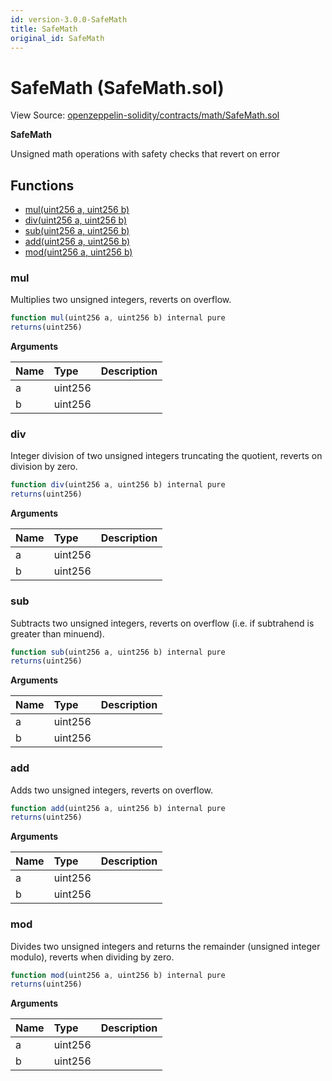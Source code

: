```yaml
---
id: version-3.0.0-SafeMath
title: SafeMath
original_id: SafeMath
---
```


# SafeMath \(SafeMath.sol\)

View Source: [openzeppelin-solidity/contracts/math/SafeMath.sol](https://github.com/PolymathNetwork/polymath-core/tree/096ba240a927c98e1f1a182d2efee7c4c4c1dfc5/openzeppelin-solidity/contracts/math/SafeMath.sol)

**SafeMath**

Unsigned math operations with safety checks that revert on error

## Functions

* [mul\(uint256 a, uint256 b\)](safemath.md#mul)
* [div\(uint256 a, uint256 b\)](safemath.md#div)
* [sub\(uint256 a, uint256 b\)](safemath.md#sub)
* [add\(uint256 a, uint256 b\)](safemath.md#add)
* [mod\(uint256 a, uint256 b\)](safemath.md#mod)

### mul

Multiplies two unsigned integers, reverts on overflow.

```javascript
function mul(uint256 a, uint256 b) internal pure
returns(uint256)
```

**Arguments**

| Name | Type | Description |
| :--- | :--- | :--- |
| a | uint256 |  |
| b | uint256 |  |

### div

Integer division of two unsigned integers truncating the quotient, reverts on division by zero.

```javascript
function div(uint256 a, uint256 b) internal pure
returns(uint256)
```

**Arguments**

| Name | Type | Description |
| :--- | :--- | :--- |
| a | uint256 |  |
| b | uint256 |  |

### sub

Subtracts two unsigned integers, reverts on overflow \(i.e. if subtrahend is greater than minuend\).

```javascript
function sub(uint256 a, uint256 b) internal pure
returns(uint256)
```

**Arguments**

| Name | Type | Description |
| :--- | :--- | :--- |
| a | uint256 |  |
| b | uint256 |  |

### add

Adds two unsigned integers, reverts on overflow.

```javascript
function add(uint256 a, uint256 b) internal pure
returns(uint256)
```

**Arguments**

| Name | Type | Description |
| :--- | :--- | :--- |
| a | uint256 |  |
| b | uint256 |  |

### mod

Divides two unsigned integers and returns the remainder \(unsigned integer modulo\), reverts when dividing by zero.

```javascript
function mod(uint256 a, uint256 b) internal pure
returns(uint256)
```

**Arguments**

| Name | Type | Description |
| :--- | :--- | :--- |
| a | uint256 |  |
| b | uint256 |  |

